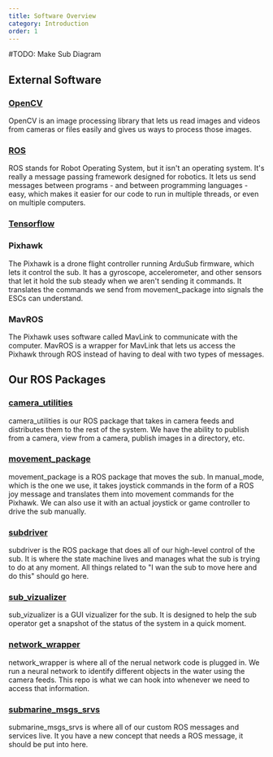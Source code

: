 ```yaml
---
title: Software Overview
category: Introduction
order: 1
---
```

#TODO: Make Sub Diagram

## External Software

### [OpenCV](https://opencv.org/)
OpenCV is an image processing library that lets us read images and videos from cameras or files easily and gives us ways to process those images.

### [ROS](https://www.ros.org/)
ROS stands for Robot Operating System, but it isn't an operating system. It's really a message passing framework designed for robotics. It lets us send messages between programs - and between programming languages - easy, which makes it easier for our code to run in multiple threads, or even on multiple computers.

### [Tensorflow](https://github.com/tensorflow/tensorflow)

### Pixhawk
The Pixhawk is a drone flight controller running ArduSub firmware, which lets it control the sub. It has a gyroscope, accelerometer, and other sensors that let it hold the sub steady when we aren't sending it commands. It translates the commands we send from movement_package into signals the ESCs can understand.

### MavROS
The Pixhawk uses software called MavLink to communicate with the computer. MavROS is a wrapper for MavLink that lets us access the Pixhawk through ROS instead of having to deal with two types of messages.

## Our ROS Packages

### [camera_utilities](https://github.com/ksu-auv-team/sub_utilities/tree/master/src/camera_utilities)
camera_utilities is our ROS package that takes in camera feeds and distributes them to the rest of the system. We have the ability to publish from a camera, view from a camera, publish images in a directory, etc.

### [movement_package](https://github.com/ksu-auv-team/sub_utilities/tree/master/src/movement_package)
movement_package is a ROS package that moves the sub. In manual_mode, which is the one we use, it takes joystick commands in the form of a ROS joy message and translates them into movement commands for the Pixhawk. We can also use it with an actual joystick or game controller to drive the sub manually.

### [subdriver](https://github.com/ksu-auv-team/sub_utilities/tree/master/src/subdriver)
subdriver is the ROS package that does all of our high-level control of the sub. It is where the state machine lives and manages what the sub is trying to do at any moment. All things related to "I wan the sub to move here and do this" should go here.

### [sub_vizualizer](https://github.com/ksu-auv-team/sub_utilities/tree/master/src/sub_vizualizer)
sub_vizualizer is a GUI vizualizer for the sub. It is designed to help the sub operator get a snapshot of the status of the system in a quick moment.

### [network_wrapper](https://github.com/ksu-auv-team/sub_utilities/tree/master/src/network_wrapper)
network_wrapper is where all of the nerual network code is plugged in. We run a neural network to identify different objects in the water using the camera feeds. This repo is what we can hook into whenever we need to access that information.

### [submarine_msgs_srvs](https://github.com/ksu-auv-team/sub_utilities/tree/master/src/submarine_msgs_srvs)
submarine_msgs_srvs is where all of our custom ROS messages and services live. It you have a new concept that needs a ROS message, it should be put into here. 
